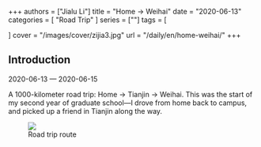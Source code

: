+++
authors = ["Jialu Li"]
title = "Home → Weihai"
date = "2020-06-13"
categories = [
    "Road Trip"
]
series = [""]
tags = [
    
]
cover = "/images/cover/zijia3.jpg"
url = "/daily/en/home-weihai/"
+++
<!DOCTYPE html>
<html lang="en">
<head>
    <meta charset="UTF-8">
    <meta name="viewport" content="width=device-width, initial-scale=1.0">
    <link rel="stylesheet" href="/assets/css/styles.css">
</head>
<body>
    <article>
        <section>
            <h2>Introduction</h2>
            <p>2020-06-13 — 2020-06-15</p>
            <p>A 1000-kilometer road trip: Home → Tianjin → Weihai.  
This was the start of my second year of graduate school—I drove from home back to campus, and picked up a friend in Tianjin along the way.</p>
            <div class="container">
                <div class="image">
                    <figure>
                        <a data-fancybox="gallery" href="https://cdn.heirenlop.com/daily-record/zijia3.png">
                            <img src="https://cdn.heirenlop.com/daily-record/zijia3.png" loading="lazy">
                        </a>
                        <figcaption>Road trip route</figcaption>
                    </figure>
                </div>
            </div>
        </section>
    </article>
</body>
</html>
